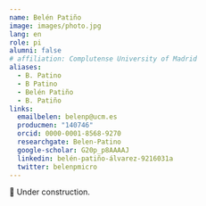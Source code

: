 ```yaml
---
name: Belén Patiño
image: images/photo.jpg
lang: en
role: pi
alumni: false
# affiliation: Complutense University of Madrid
aliases:
  - B. Patino
  - B Patino
  - Belén Patiño
  - B. Patiño 
links:
  emailbelen: belenp@ucm.es
  producmen: "140746"
  orcid: 0000-0001-8568-9270
  researchgate: Belen-Patino
  google-scholar: G20p_p8AAAAJ
  linkedin: belén-patiño-álvarez-9216031a
  twitter: belenpmicro
---
```


🚧 Under construction.
